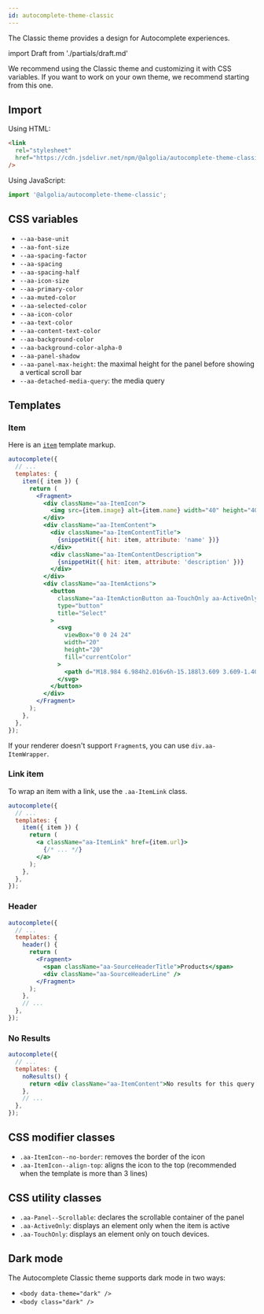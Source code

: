 ```yaml
---
id: autocomplete-theme-classic
---
```


The Classic theme provides a design for Autocomplete experiences.

import Draft from './partials/draft.md'

<Draft />

We recommend using the Classic theme and customizing it with CSS variables. If you want to work on your own theme, we recommend starting from this one.

## Import

Using HTML:

```html
<link
  rel="stylesheet"
  href="https://cdn.jsdelivr.net/npm/@algolia/autocomplete-theme-classic@alpha"
/>
```

Using JavaScript:

```js
import '@algolia/autocomplete-theme-classic';
```

## CSS variables

- `--aa-base-unit`
- `--aa-font-size`
- `--aa-spacing-factor`
- `--aa-spacing`
- `--aa-spacing-half`
- `--aa-icon-size`
- `--aa-primary-color`
- `--aa-muted-color`
- `--aa-selected-color`
- `--aa-icon-color`
- `--aa-text-color`
- `--aa-content-text-color`
- `--aa-background-color`
- `--aa-background-color-alpha-0`
- `--aa-panel-shadow`
- `--aa-panel-max-height`: the maximal height for the panel before showing a vertical scroll bar
- `--aa-detached-media-query`: the media query

## Templates

### Item

Here is an [`item`](templates#item) template markup.

```jsx
autocomplete({
  // ...
  templates: {
    item({ item }) {
      return (
        <Fragment>
          <div className="aa-ItemIcon">
            <img src={item.image} alt={item.name} width="40" height="40" />
          </div>
          <div className="aa-ItemContent">
            <div className="aa-ItemContentTitle">
              {snippetHit({ hit: item, attribute: 'name' })}
            </div>
            <div className="aa-ItemContentDescription">
              {snippetHit({ hit: item, attribute: 'description' })}
            </div>
          </div>
          <div className="aa-ItemActions">
            <button
              className="aa-ItemActionButton aa-TouchOnly aa-ActiveOnly"
              type="button"
              title="Select"
            >
              <svg
                viewBox="0 0 24 24"
                width="20"
                height="20"
                fill="currentColor"
              >
                <path d="M18.984 6.984h2.016v6h-15.188l3.609 3.609-1.406 1.406-6-6 6-6 1.406 1.406-3.609 3.609h13.172v-4.031z" />
              </svg>
            </button>
          </div>
        </Fragment>
      );
    },
  },
});
```

If your renderer doesn't support `Fragment`s, you can use `div.aa-ItemWrapper`.

### Link item

To wrap an item with a link, use the `.aa-ItemLink` class.

```jsx
autocomplete({
  // ...
  templates: {
    item({ item }) {
      return (
        <a className="aa-ItemLink" href={item.url}>
          {/* ... */}
        </a>
      );
    },
  },
});
```

### Header

```jsx
autocomplete({
  // ...
  templates: {
    header() {
      return (
        <Fragment>
          <span className="aa-SourceHeaderTitle">Products</span>
          <div className="aa-SourceHeaderLine" />
        </Fragment>
      );
    },
    // ...
  },
});
```

### No Results

```jsx
autocomplete({
  // ...
  templates: {
    noResults() {
      return <div className="aa-ItemContent">No results for this query.</div>;
    },
    // ...
  },
});
```

## CSS modifier classes

- `.aa-ItemIcon--no-border`: removes the border of the icon
- `.aa-ItemIcon--align-top`: aligns the icon to the top (recommended when the template is more than 3 lines)

## CSS utility classes

- `.aa-Panel--Scrollable`: declares the scrollable container of the panel
- `.aa-ActiveOnly`: displays an element only when the item is active
- `.aa-TouchOnly`: displays an element only on touch devices.

## Dark mode

The Autocomplete Classic theme supports dark mode in two ways:

- `<body data-theme="dark" />`
- `<body class="dark" />`
